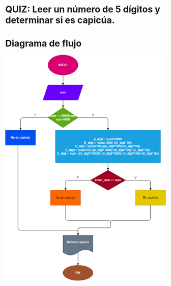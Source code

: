 # QUIZ: Leer un número de 5 dígitos y determinar si es capicúa.

# Diagrama de flujo

![Diagrama de flujo](diagrama-numero-capicua.png "Diagrama de flujo")